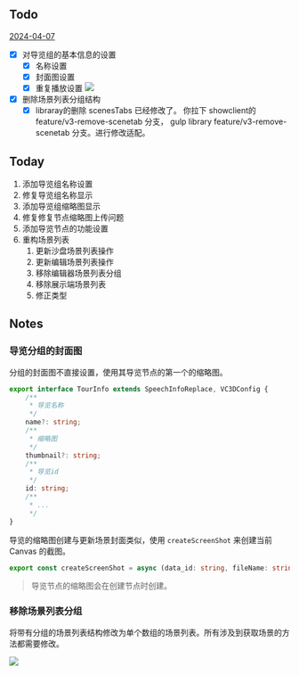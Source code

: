 ## Todo

[2024-04-07](2024-04-07.md)

- [x] 对导览组的基本信息的设置
	- [x] 名称设置
	- [x] 封面图设置
	- [x] 重复播放设置
![](Pasted%20image%2020240408093606.png)
- [x] 删除场景列表分组结构
	- [x] libraray的删除 scenesTabs 已经修改了。 你拉下 showclient的 feature/v3-remove-scenetab 分支， gulp library feature/v3-remove-scenetab 分支。进行修改适配。

## Today

1. 添加导览组名称设置
2. 修复导览组名称显示
3. 添加导览组缩略图显示
4. 修复修复节点缩略图上传问题
5. 添加导览节点的功能设置
6. 重构场景列表
	1. 更新沙盘场景列表操作
	2. 更新编辑场景列表操作
	3. 移除编辑器场景列表分组
	4. 移除展示端场景列表
	5. 修正类型

## Notes

### 导览分组的封面图

分组的封面图不直接设置，使用其导览节点的第一个的缩略图。

```ts
export interface TourInfo extends SpeechInfoReplace, VC3DConfig {
    /**
     * 导览名称
     */
    name?: string;
    /**
     * 缩略图
     */
    thumbnail?: string;
    /**
     * 导览id
     */
    id: string;
    /**
     * ...
     */
}
```

导览的缩略图创建与更新场景封面类似，使用 `createScreenShot` 来创建当前 Canvas 的截图。

```ts
export const createScreenShot = async (data_id: string, fileName: string) => {
```

> 导览节点的缩略图会在创建节点时创建。

### 移除场景列表分组

将带有分组的场景列表结构修改为单个数组的场景列表。所有涉及到获取场景的方法都需要修改。

![](Pasted%20image%2020240408132435.png)